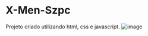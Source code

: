 # X-Men-Szpc
Projeto criado utilizando html, css e javascript.
![image](https://github.com/Davi-Damasio/X-Men-Szpc/assets/50159059/67aa5952-e0b6-4518-b476-7ae6c94a7876)
